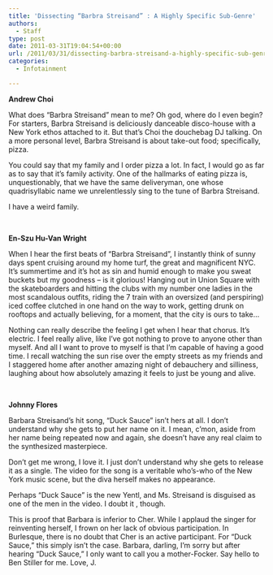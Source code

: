 ```yaml
---
title: 'Dissecting “Barbra Streisand” : A Highly Specific Sub-Genre'
authors: 
  - Staff
type: post
date: 2011-03-31T19:04:54+00:00
url: /2011/03/31/dissecting-barbra-streisand-a-highly-specific-sub-genre/
categories:
  - Infotainment

---
```

**Andrew Choi**

What does “Barbra Streisand” mean to me? Oh god, where do I even begin? For starters, Barbra Streisand is deliciously danceable disco-house with a New York ethos attached to it. But that’s Choi the douchebag DJ talking. On a more personal level, Barbra Streisand is about take-out food; specifically, pizza.

You could say that my family and I order pizza a lot. In fact, I would go as far as to say that it’s family activity. One of the hallmarks of eating pizza is, unquestionably, that we have the same deliveryman, one whose quadrisyllabic name we unrelentlessly sing to the tune of Barbra Streisand.

I have a weird family.

&nbsp;

**En-Szu Hu-Van Wright**

When I hear the first beats of “Barbra Streisand”, I instantly think of sunny days spent cruising around my home turf, the great and magnificent NYC. It’s summertime and it’s hot as sin and humid enough to make you sweat buckets but my goodness – is it glorious! Hanging out in Union Square with the skateboarders and hitting the clubs with my number one ladies in the most scandalous outfits, riding the 7 train with an oversized (and perspiring) iced coffee clutched in one hand on the way to work, getting drunk on rooftops and actually believing, for a moment, that the city is ours to take…

Nothing can really describe the feeling I get when I hear that chorus. It’s electric. I feel really alive, like I’ve got nothing to prove to anyone other than myself. And all I want to prove to myself is that I’m capable of having a good time. I recall watching the sun rise over the empty streets as my friends and I staggered home after another amazing night of debauchery and silliness, laughing about how absolutely amazing it feels to just be young and alive.

&nbsp;

**Johnny Flores**

Barbara Streisand’s hit song, “Duck Sauce” isn’t hers at all. I don’t understand why she gets to put her name on it. I mean, c’mon, aside from her name being repeated now and again, she doesn’t have any real claim to the synthesized masterpiece.

Don’t get me wrong, I love it. I just don’t understand why she gets to release it as a single. The video for the song is a veritable who’s-who of the New York music scene, but the diva herself makes no appearance.

Perhaps “Duck Sauce” is the new Yentl, and Ms. Streisand is disguised as one of the men in the video. I doubt it , though.

This is proof that Barbara is inferior to Cher. While I applaud the singer for reinventing herself, I frown on her lack of obvious participation. In Burlesque, there is no doubt that Cher is an active participant. For “Duck Sauce,” this simply isn’t the case. Barbara, darling, I’m sorry but after hearing “Duck Sauce,” I only want to call you a mother-Focker. Say hello to Ben Stiller for me. Love, J.